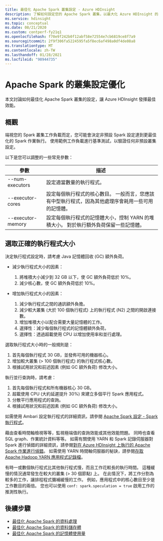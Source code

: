 ```yaml
---
title: 最佳化 Apache Spark 叢集設定 - Azure HDInsight
description: 了解如何設定您的 Apache Spark 叢集，以最大化 Azure HDInsight 的輸送量。
ms.service: hdinsight
ms.topic: conceptual
ms.date: 08/21/2020
ms.custom: contperf-fy21q1
ms.openlocfilehash: f70e9f242b0f12abf58e72554e7cb6819ce8f7a9
ms.sourcegitcommit: 2f9f306fa5224595fa5f8ec6af498a0df4de08a8
ms.translationtype: MT
ms.contentlocale: zh-TW
ms.lasthandoff: 01/28/2021
ms.locfileid: "98944735"
---
```

# <a name="cluster-configuration-optimization-for-apache-spark"></a>Apache Spark 的叢集設定優化

本文討論如何最佳化 Apache Spark 叢集的設定，讓 Azure HDInsight 發揮最佳效能。

## <a name="overview"></a>概觀

端視您的 Spark 叢集工作負載而定，您可能會決定非預設 Spark 設定達到更最佳化的 Spark 作業執行。  使用範例工作負載進行基準測試，以驗證任何非預設叢集設定。

以下是您可以調整的一些常見參數：

|參數 |描述 |
|---|---|
|--num-executors|設定適當數量的執行程式。|
|--executor-cores|設定每個執行程式的核心數目。 一般而言，您應該有中型執行程式，因為其他處理序會耗用一些可用的記憶體。|
|--executor-memory|設定每個執行程式的記憶體大小，控制 YARN 的堆積大小。 對於執行額外負荷保留一些記憶體。|

## <a name="select-the-correct-executor-size"></a>選取正確的執行程式大小

決定執行程式設定時，請考慮 Java 記憶體回收 (GC) 額外負荷。

* 減少執行程式大小的因素：
    1. 將堆積大小減少到 32 GB 以下，使 GC 額外負荷低於 10%。
    2. 減少核心數，使 GC 額外負荷低於 10%。

* 增加執行程式大小的因素：
    1. 減少執行程式之間的通訊額外負擔。
    2. 減少較大叢集 (大於 100 個執行程式) 上的執行程式 (N2) 之間的開啟連接數。
    3. 增加堆積大小以配合需要大量記憶體的工作。
    4. 選擇性：減少每個執行程式的記憶體額外負荷。
    5. 選擇性：透過超載使用 CPU 以增加使用率和並行處理。

選取執行程式大小時的一般規則是：

1. 首先每個執行程式 30 GB，並發佈可用的機器核心。
2. 增加較大叢集 (> 100 個執行程式) 的執行程式核心數。
3. 根據試用狀況和前述因素 (例如 GC 額外負荷) 修改大小。

執行並行查詢時，請考慮：

1. 首先每個執行程式和所有機器核心 30 GB。
2. 超載使用 CPU (大約延遲提升 30%) 來建立多個平行 Spark 應用程式。
3. 分散平行應用程式的查詢。
4. 根據試用狀況和前述因素 (例如 GC 額外負荷) 修改大小。

如需使用 Ambari 設定執行程式的詳細資訊，請參閱 [Apache Spark 設定 - Spark 執行程式](apache-spark-settings.md#configuring-spark-executors)。

藉由查看時間軸檢視等等，監視極端值的查詢效能或其他效能問題。 同時也查看 SQL graph、作業統計資料等等。 如需有關使用 YARN 和 Spark 記錄伺服器對 Spark 進行偵錯的詳細資訊，請參閱[對在 Azure HDInsight 上執行的 Apache Spark 作業進行偵錯](apache-spark-job-debugging.md)。 如需使用 YARN 時間軸伺服器的秘訣，請參閱[存取 Apache Hadoop YARN 應用程式記錄檔](../hdinsight-hadoop-access-yarn-app-logs-linux.md)。

有時一或數個執行程式比其他執行程式慢，而且工作花較長的執行時間。 這種緩慢的情況通常發生在較大的叢集 (> 30 個節點) 上。 在此情況下，將工作分割為較多的工作，讓排程程式彌補緩慢的工作。 例如，應用程式中的核心數目至少是工作數目的兩倍。 您也可以使用 `conf: spark.speculation = true` 啟用工作的推測性執行。

## <a name="next-steps"></a>後續步驟

* [最佳化 Apache Spark 的資料處理](optimize-cluster-configuration.md)
* [最佳化 Apache Spark 的資料儲存體](optimize-data-storage.md)
* [最佳化 Apache Spark 的記憶體使用量](optimize-memory-usage.md)
